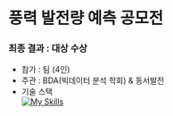# 풍력 발전량 예측 공모전
### 최종 결과 : 대상 수상
- 참가 : 팀 (4인)
- 주관 : BDA(빅데이터 분석 학회) & 동서발전  
- 기술 스택  
[![My Skills](https://skillicons.dev/icons?i=py,sklearn,tensorflow)](https://skillicons.dev)
